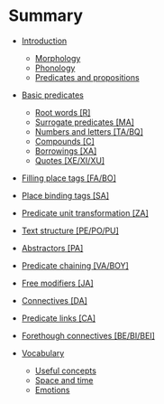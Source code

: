 # Summary

- [Introduction](introduction.md)
  - [Morphology](morphology.md)
  - [Phonology](phonology.md)
  - [Predicates and propositions](predicates_and_propositions.md)
  
- [Basic predicates](basic_predicates.md)
  - [Root words [R]](root_words.md)
  - [Surrogate predicates [MA]](surrogate_predicates.md)
  - [Numbers and letters [TA/BQ]](numbers_and_letters.md)
  - [Compounds [C]](compounds.md)
  - [Borrowings [XA]](borrowings.md)
  - [Quotes [XE/XI/XU]](quotes.md)

- [Filling place tags [FA/BO]](filling_place_tags.md)
- [Place binding tags [SA]](place_binding_tags.md)
- [Predicate unit transformation [ZA]](predicate_unit_transformation.md)
- [Text structure [PE/PO/PU]](text_structure.md)
- [Abstractors [PA]](abstractors.md)
- [Predicate chaining [VA/BOY]](predicate_chaining.md)
- [Free modifiers [JA]](free_modifiers.md)
- [Connectives [DA]]()
- [Predicate links [CA]](predicate_links.md)
- [Forethough connectives [BE/BI/BEI]]()

- [Vocabulary]()
  - [Useful concepts]()
  - [Space and time](space_and_time.md)
  - [Emotions]()
